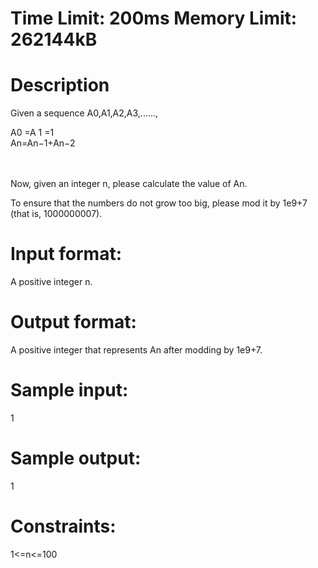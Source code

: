 # Time Limit: 200ms Memory Limit: 262144kB

# Description
Given a sequence A0​,A1​,A2​,A3​,......,<br>

A0​ =A 1​ =1<br>
An=An−1+An−2<br>   
​
 

Now, given an integer n, please calculate the value of An.<br>

To ensure that the numbers do not grow too big, please mod it by 1e9+7 (that is, 1000000007).<br>

# Input format:
A positive integer n.

# Output format:
A positive integer that represents An after modding by 1e9+7.

# Sample input:
1
# Sample output:
1
# Constraints:
1<=n<=100
